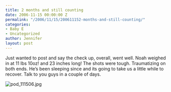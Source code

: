```yaml
---
title: 2 months and still counting
date: 2006-11-15 00:00:00 Z
permalink: "/2006/11/15/200611152-months-and-still-counting/"
categories:
- Baby E
- Uncategorized
author: Jennifer
layout: post
---
```


Just wanted to post and say the check up, overall, went well. Noah weighed in at 11 lbs 10oz! and 23 inches long! The shots were tough. Traumatizing on both ends. He&#8217;s been sleeping since and its going to take us a little while to recover. Talk to you guys in a couple of days.

<img id="image69" alt="pod_111506.jpg" src="/teamelam/assets/images/2-months-and-still-counting/1163610504000-missing.jpg" />
